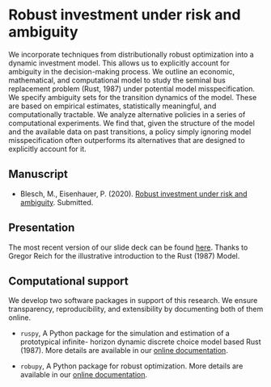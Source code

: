 # Robust investment under risk and ambiguity

We incorporate techniques from distributionally robust optimization into a dynamic investment model. This allows us to explicitly account for ambiguity in the decision-making process. We outline an economic, mathematical, and computational model to study the seminal bus replacement problem (Rust, 1987) under potential model misspecification. We specify ambiguity sets for the transition dynamics of the model. These are based on empirical estimates, statistically meaningful, and computationally tractable. We analyze alternative policies in a series of computational experiments. We find that, given the structure of the model and the available data on past transitions, a policy simply ignoring model misspecification often outperforms its alternatives that are designed to explicitly account for it.

## Manuscript

* Blesch, M., Eisenhauer, P. (2020). [Robust investment under risk and ambiguity](https://github.com/robustzurcher/promotion/raw/master/Eisenhauer%26Blesch.2020.pdf). Submitted.

## Presentation
The most recent version of our slide deck can be found [here](). Thanks to Gregor Reich for the illustrative introduction to the Rust (1987) Model.

## Computational support

We develop two software packages in support of this research. We ensure transparency, reproducibility, and extensibility by documenting both of them online.

* `ruspy`, A Python package for the simulation and estimation of a prototypical infinite-
horizon dynamic discrete choice model based Rust (1987). More details are available in our [online documentation](https://ruspy.readthedocs.io/en/latest/#).

* `robupy`, A Python package for robust optimization. More details are available in our [online documentation](https://robupy.readthedocs.io/en/latest/#).
